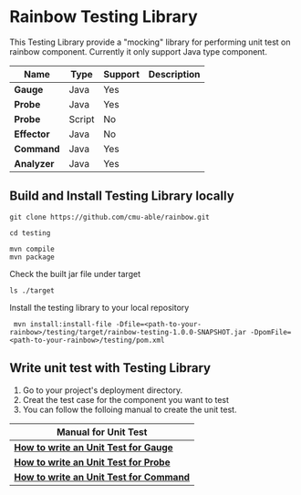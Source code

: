 # Rainbow Testing Library 
This Testing Library provide a "mocking" library for performing unit test on rainbow component. 
Currently it only support Java type component. 

| Name         | Type   | Support | Description |
| ------------ | ------ | ------- | ----------- |
| **Gauge**    | Java   | Yes     |             |
| **Probe**    | Java   | Yes     |             |
| **Probe**    | Script | No      |             |
| **Effector** | Java   | No      |             |
| **Command**  | Java   | Yes     |             |
| **Analyzer** | Java   | Yes     |             |

## Build and Install Testing Library locally

```
git clone https://github.com/cmu-able/rainbow.git
```
```
cd testing
```
```
mvn compile
mvn package
```
Check the built jar file under target
```
ls ./target
```
Install the testing library to your local repository
```
 mvn install:install-file -Dfile=<path-to-your-rainbow>/testing/target/rainbow-testing-1.0.0-SNAPSHOT.jar -DpomFile=<path-to-your-rainbow>/testing/pom.xml
```

## Write unit test with Testing Library
1. Go to your project's deployment directory. 
2. Creat the test case for the component you want to test
3. You can follow the folloing manual to create the unit test. 

| Manual for Unit Test                          |
| --------------------------------------------- |
| **[How to write an Unit Test for Gauge](GaugeTest.md)**   |
| **[How to write an Unit Test for Probe](ProbeTest.md)**   |
| **[How to write an Unit Test for Command](CommandTest.md)** |







